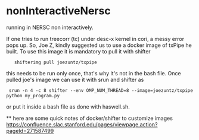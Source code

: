 # nonInteractiveNersc
running in NERSC non interactively.

If one tries to run treecorr (tc) under desc-x kernel in cori, a messy error pops up. So, Joe Z, kindly suggested us to use a docker image of txPipe he built. To use this image it is mandatory to pull it with shifter

       shifterimg pull joezuntz/txpipe
   
this needs to be run only once, that's why it's not in the bash file. Once pulled joe's image we can use it with srun and shifter as

     srun -n 4 -c 8 shifter --env OMP_NUM_THREAD=8 --image=joezuntz/txpipe python my_program.py

or put it inside a bash file as done with haswell.sh.

** here are some quick notes of docker/shifter to customize images https://confluence.slac.stanford.edu/pages/viewpage.action?pageId=271587499
